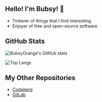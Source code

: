 ## Hello! I'm Bubsy! :wave:

- Tinkerer of things that I find interesting
- Enjoyer of free and open-source software

## GitHub Stats
![BubsyOrange's GitHub stats](https://github-readme-stats.vercel.app/api?username=BubsyOrange&theme=shadow_green&show_icons=true)

![Top Langs](https://github-readme-stats.vercel.app/api/top-langs/?username=BubsyOrange&theme=shadow_green&layout=compact)

## My Other Repositories
- [Codeberg](https://codeberg.org/BubsyOrange)
- [GitLab](https://gitlab.com/BubsyOrange)
